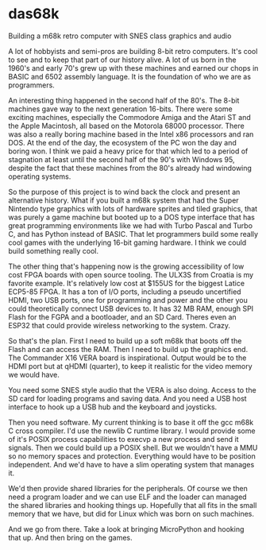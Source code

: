 # das68k
Building a m68k retro computer with SNES class graphics and audio

A lot of hobbyists and semi-pros are building 8-bit retro computers. It's cool to see and to keep that part of our history alive. A lot of us born in the 1960's and early 70's grew up with these machines and earned our chops in BASIC and 6502 assembly language. It is the foundation of who we are as programmers.

An interesting thing happened in the second half of the 80's. The 8-bit machines gave way to the next generation 16-bits. There were some exciting machines, especially the Commodore Amiga and the Atari ST and the Apple Macintosh, all based on the Motorola 68000 processor. There was also a really boring machine based in the Intel x86 processors and ran DOS. At the end of the day, the ecosystem of the PC won the day and boring won. I think we paid a heavy price for that which led to a period of stagnation at least until the second half of the 90's with Windows 95, despite the fact that these machines from the 80's already had windowing operating systems.

So the purpose of this project is to wind back the clock and present an alternative history. What if you built a m68k system that had the Super Nintendo type graphics with lots of hardware sprites and tiled graphics, that was purely a game machine but booted up to a DOS type interface that has great programming environments like we had with Turbo Pascal and Turbo C, and has Python instead of BASIC. That let programmers build some really cool games with the underlying 16-bit gaming hardware. I think we could build something really cool.

The other thing that's happening now is the growing accessibility of low cost FPGA boards with open source tooling. The ULX3S from Croatia is my favorite example. It's relatively low cost at $155US for the biggest Latice ECP5-85 FPGA. It has a ton of I/O ports, including a pseudo uncertified HDMI, two USB ports, one for programming and power and the other you could theoretically connect USB devices to. It has 32 MB RAM, enough SPI Flash for the FGPA and a bootloader, and an SD Card. Theres even an ESP32 that could provide wireless networking to the system. Crazy.

So that's the plan. First I need to build up a soft m68k that boots off the Flash and can access the RAM. Then I need to build up the graphics end. The Commander X16 VERA board is inspirational. Output would be to the HDMI port but at qHDMI (quarter), to keep it realistic for the video memory we would have.

You need some SNES style audio that the VERA is also doing. Access to the SD card for loading programs and saving data. And you need a USB host interface to hook up a USB hub and the keyboard and joysticks.

Then you need software. My current thinking is to base it off the gcc m68k C cross compiler. I'd use the newlib C runtime library. I would provide some of it's POSIX process capabilities to execvp a new process and send it signals. Then we could build up a POSIX shell. But we wouldn't have a MMU so no memory spaces and protection. Everything would have to be position independent. And we'd have to have a slim operating system that manages it.

We'd then provide shared libraries for the peripherals. Of course we then need a program loader and we can use ELF and the loader can managed the shared libraries and hooking things up. Hopefully that all fits in the small memory that we have, but did for Linux which was born on such machines.

And we go from there. Take a look at bringing MicroPython and hooking that up. And then bring on the games.
